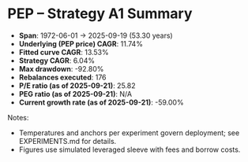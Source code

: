 # PEP – Strategy A1 Summary

- **Span**: 1972-06-01 → 2025-09-19 (53.30 years)
- **Underlying (PEP price) CAGR**: 11.74%
- **Fitted curve CAGR**: 13.53%
- **Strategy CAGR**: 6.04%
- **Max drawdown**: -92.80%
- **Rebalances executed**: 176
- **P/E ratio (as of 2025-09-21)**: 25.82
- **PEG ratio (as of 2025-09-21)**: N/A
- **Current growth rate (as of 2025-09-21)**: -59.00%

Notes:

- Temperatures and anchors per experiment govern deployment; see EXPERIMENTS.md for details.
- Figures use simulated leveraged sleeve with fees and borrow costs.
